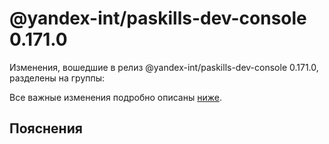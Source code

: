 # @yandex-int/paskills-dev-console 0.171.0

<!-- ЧЕЛОВЕЧЕСКОЕ ВСТУПЛЕНИЕ -->

Изменения, вошедшие в релиз @yandex-int/paskills-dev-console 0.171.0, разделены на группы:

Все важные изменения подробно описаны [ниже](#Пояснения).

## Пояснения

